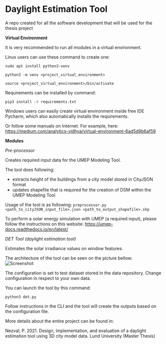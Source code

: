 # Daylight Estimation Tool
A repo created for all the software development that will be used for the thesis project

**Virtual Environment** 

It is very recommended to run all modules in a virtual environment.

Linux users can use these command to create one:

```sudo apt install python3-venv```

```python3 -m venv <project_virtual_environment>```

```source <project_virtual_environment>/bin/activate ```

Requirements can be installed by command:

```pip3 install -r requirements.txt ```

Windows users can easily create virtual environment inside free IDE Pycharm, which also automatically installs the requirements.

Or follow some manuals on Internet. For example, here:
https://medium.com/analytics-vidhya/virtual-environment-6ad5d9b6af59


**Modules**

*Pre-processor*
 
Creates required input data for the UMEP Modeling Tool.

The tool does following:
* extracts height of the buildings from a city model stored in CityJSON format
* updates shapefile that is required for the creation of DSM within the UMEP Modeling Tool

Usage of the tool is as following:
```preprocessor.py <path_to_cityJSON_input_file>.json <path_to_output_shapefile>.shp```

To perform a solar energy simulation with UMEP (a required input), please follow the instructions on this website:
https://umep-docs.readthedocs.io/en/latest/


*DET Tool (daylight estimation tool)*

Estimates the solar irradiance values on window features.

The architecture of the tool can be seen on the picture bellow:
![Screenshot](architecture.png)

The configuration is set to test dataset stored in the data repository.
Change configuration in respect to your own data.

You can launch the tool by this command:

```python3 det.py ```

Follow instructions in the CLI and the tool will create the outputs based on the configuration file.


More details about the entire project can be found in:

Nezval, P. 2021. Design, implementation, and evaluation of a daylight estimation tool using 3D city model data. Lund University (Master Thesis)
